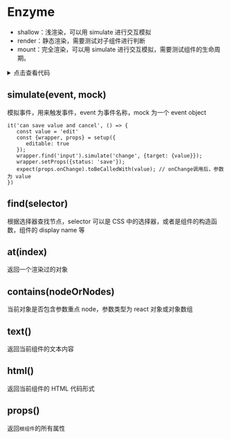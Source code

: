 # Enzyme

- shallow：浅渲染，可以用 simulate 进行交互模拟
- render：静态渲染，需要测试对子组件进行判断
- mount：完全渲染，可以用 simulate 进行交互模拟，需要测试组件的生命周期。

<details>
<summary>点击查看代码</summary>

```
import { expect } from 'chai';
import React from 'react';
import { mount } from 'enzyme';
import { effects } from 'dva/saga';

const { put } = effects;

describe('Banner', function() {
  const Banner = require('../src/components/Banner');

  it('should render correctly', async function() {
    const wrapper = mount(<Banner dispatch={put}/>);
    // wait async request
    await new Promise((resolve) => setTimeout(resolve, 2000));

    expect(wrapper.state('bannerData')).to.have.lengthOf.at.least(1);
    expect(wrapper.find('.slick-list')).to.have.lengthOf.above(1);
  });
});
```

</details>

## simulate(event, mock)

模拟事件，用来触发事件，event 为事件名称，mock 为一个 event object

```
it('can save value and cancel', () => {
   const value = 'edit'
   const {wrapper, props} = setup({
      editable: true
   });
   wrapper.find('input').simulate('change', {target: {value}});
   wrapper.setProps({status: 'save'});
   expect(props.onChange).toBeCalledWith(value); // onChange调用后，参数为 value
})
```

## find(selector)

根据选择器查找节点，selector 可以是 CSS 中的选择器，或者是组件的构造函数，组件的 display name 等

## at(index)

返回一个渲染过的对象

## contains(nodeOrNodes)

当前对象是否包含参数重点 node，参数类型为 react 对象或对象数组

## text()

返回当前组件的文本内容

## html()

返回当前组件的 HTML 代码形式

## props()

返回`根组件`的所有属性
